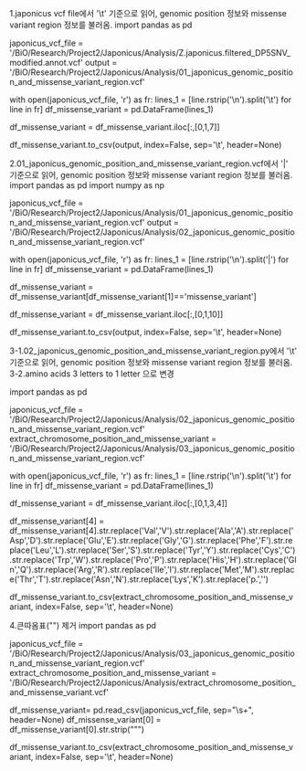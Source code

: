 1.japonicus vcf file에서 '\t' 기준으로 읽어, genomic position 정보와 missense variant region 정보를 불러옴.
import pandas as pd

japonicus_vcf_file = '/BiO/Research/Project2/Japonicus/Analysis/Z.japonicus.filtered_DP5SNV_modified.annot.vcf'
output = '/BiO/Research/Project2/Japonicus/Analysis/01_japonicus_genomic_position_and_missense_variant_region.vcf'

with open(japonicus_vcf_file, 'r') as fr:
    lines_1 = [line.rstrip('\n').split('\t') for line in fr]
df_missense_variant = pd.DataFrame(lines_1)
    
df_missense_variant = df_missense_variant.iloc[:,[0,1,7]]

df_missense_variant.to_csv(output, index=False, sep='\t', header=None)



2.01_japonicus_genomic_position_and_missense_variant_region.vcf에서 '|' 기준으로 읽어, genomic position 정보와 missense variant region 정보를 불러옴.
import pandas as pd
import numpy as np

japonicus_vcf_file = '/BiO/Research/Project2/Japonicus/Analysis/01_japonicus_genomic_position_and_missense_variant_region.vcf'
output = '/BiO/Research/Project2/Japonicus/Analysis/02_japonicus_genomic_position_and_missense_variant_region.vcf'

with open(japonicus_vcf_file, 'r') as fr:
    lines_1 = [line.rstrip('\n').split('|') for line in fr]
df_missense_variant = pd.DataFrame(lines_1)

df_missense_variant = df_missense_variant[df_missense_variant[1]=='missense_variant']

df_missense_variant = df_missense_variant.iloc[:,[0,1,10]]

df_missense_variant.to_csv(output, index=False, sep='\t', header=None)



3-1.02_japonicus_genomic_position_and_missense_variant_region.py에서 '\t' 기준으로 읽어, genomic position 정보와 missense variant region 정보를 불러옴.
3-2.amino acids 3 letters to 1 letter 으로 변경

import pandas as pd

japonicus_vcf_file = '/BiO/Research/Project2/Japonicus/Analysis/02_japonicus_genomic_position_and_missense_variant_region.vcf'
extract_chromosome_position_and_missense_variant = '/BiO/Research/Project2/Japonicus/Analysis/03_japonicus_genomic_position_and_missense_variant_region.vcf'

with open(japonicus_vcf_file, 'r') as fr:
    lines_1 = [line.rstrip('\n').split('\t') for line in fr]
df_missense_variant = pd.DataFrame(lines_1)

df_missense_variant = df_missense_variant.iloc[:,[0,1,3,4]]

df_missense_variant[4] = df_missense_variant[4].str.replace('Val','V').str.replace('Ala','A').str.replace('Asp','D').str.replace('Glu','E').str.replace('Gly','G').str.replace('Phe','F').str.replace('Leu','L').str.replace('Ser','S').str.replace('Tyr','Y').str.replace('Cys','C').str.replace('Trp','W').str.replace('Pro','P').str.replace('His','H').str.replace('Gln','Q').str.replace('Arg','R').str.replace('Ile','I').str.replace('Met','M').str.replace('Thr','T').str.replace('Asn','N').str.replace('Lys','K').str.replace('p.','')

df_missense_variant.to_csv(extract_chromosome_position_and_missense_variant, index=False, sep='\t', header=None)



4.큰따옴표("") 제거
import pandas as pd

japonicus_vcf_file = '/BiO/Research/Project2/Japonicus/Analysis/03_japonicus_genomic_position_and_missense_variant_region.vcf'
extract_chromosome_position_and_missense_variant = '/BiO/Research/Project2/Japonicus/Analysis/extract_chromosome_position_and_missense_variant.vcf'

df_missense_variant= pd.read_csv(japonicus_vcf_file, sep="\s+", header=None)
df_missense_variant[0] = df_missense_variant[0].str.strip("\"")

df_missense_variant.to_csv(extract_chromosome_position_and_missense_variant, index=False, sep='\t', header=None)

